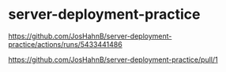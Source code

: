 # server-deployment-practice

<!-- actions -->
https://github.com/JosHahnB/server-deployment-practice/actions/runs/5433441486

<!-- pull request -->
https://github.com/JosHahnB/server-deployment-practice/pull/1

<!-- render deployment -->

